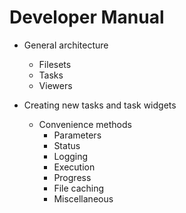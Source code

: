 # Developer Manual

- General architecture
    - Filesets
    - Tasks
    - Viewers
    
- Creating new tasks and task widgets
    - Convenience methods
        - Parameters
        - Status
        - Logging
        - Execution
        - Progress
        - File caching
        - Miscellaneous
